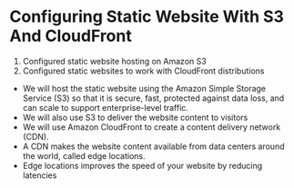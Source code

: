 # Configuring Static Website With S3 And CloudFront
1) Configured static website hosting on Amazon S3
2) Configured static websites to work with CloudFront distributions

- We will host the static website using the Amazon Simple Storage Service (S3) so that it is secure, fast, protected against data loss, and can scale to support enterprise-level traffic.
- We will also use S3 to deliver the website content to visitors
- We will use Amazon CloudFront to create a content delivery network (CDN).
- A CDN makes the website content available from data centers around the world, called edge locations.
- Edge locations improves the speed of your website by reducing latencies
